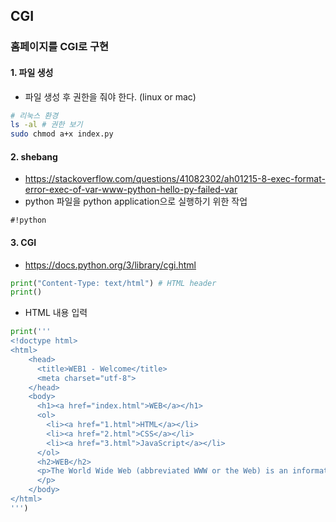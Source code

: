 ## CGI

### 홈페이지를 CGI로 구현

#### 1. 파일 생성

- 파일 생성 후 권한을 줘야 한다. (linux or mac)

```bash
# 리눅스 환경
ls -al # 권한 보기
sudo chmod a+x index.py
```



#### 2. shebang

- https://stackoverflow.com/questions/41082302/ah01215-8-exec-format-error-exec-of-var-www-python-hello-py-failed-var
- python 파일을 python application으로 실행하기 위한 작업

```
#!python
```



#### 3. CGI

- https://docs.python.org/3/library/cgi.html

```python
print("Content-Type: text/html") # HTML header
print()
```



- HTML 내용 입력

```python
print('''
<!doctype html>
<html>
    <head>
      <title>WEB1 - Welcome</title>
      <meta charset="utf-8">
    </head>
    <body>
      <h1><a href="index.html">WEB</a></h1>
      <ol>
        <li><a href="1.html">HTML</a></li>
        <li><a href="2.html">CSS</a></li>
        <li><a href="3.html">JavaScript</a></li>
      </ol>
      <h2>WEB</h2>
      <p>The World Wide Web (abbreviated WWW or the Web) is an information space where documents and other web resources are identified by Uniform Resource Locators (URLs), interlinked by hypertext links, and can be accessed via the Internet.[1] English scientist Tim Berners-Lee invented the World Wide Web in 1989. He wrote the first web browser computer program in 1990 while employed at CERN in Switzerland.[2][3] The Web browser was released outside of CERN in 1991, first to other research institutions starting in January 1991 and to the general public on the Internet in August 1991.
      </p>
    </body>
</html>
''')
```


